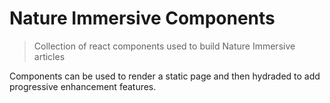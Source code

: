 # Nature Immersive Components

> Collection of react components used to build Nature Immersive articles

Components can be used to render a static page and then hydraded to add progressive enhancement features.